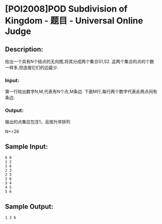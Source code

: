 # [POI2008]POD Subdivision of Kingdom - 题目 - Universal Online Judge

## Description: 

给出一个具有N个结点的无向图,将其分成两个集合S1,S2. 这两个集合的点的个数一样多,但连接它们的边最少.

### Input: 

第一行给出数字N,M,代表有N个点,M条边. 下面M行,每行两个数字代表此两点间有条边.

### Output: 

输出的点集应包含1，且按升序排列

N<=26


## Sample Input: 
```
6 8
1 2
1 6
2 3
2 5
2 6
3 4
4 5
5 6
```

## Sample Output: 
```
1 2 6
```
